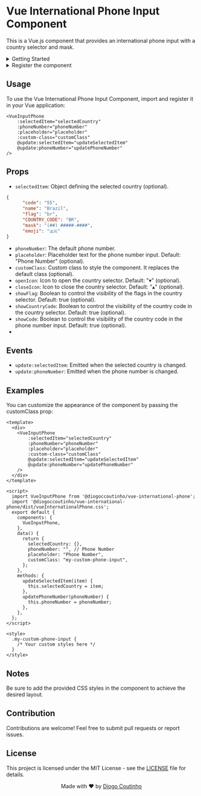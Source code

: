 # Vue International Phone Input Component

This is a Vue.js component that provides an international phone input with a country selector and mask.
<details>
<summary>
Getting Started
</summary>

### Installation

You can install the component via Yarn:

```bash
yarn add @diogoccoutinho/vue-international-phone
```

You can install the component via npm:

```bash
npm install @diogoccoutinho/vue-international-phone
```
</details>

<details>
<summary>Register the component</summary> 

#### Global Registration
```js
import Vue from 'vue'
import VueInputPhone from '@diogoccoutinho/vue-international-phone'
import '@diogoccoutinho/vue-international-phone/dist/VueInternationalPhone.css'

Vue.use(VueInputPhone)

new Vue({
  // ...
}).$mount('#app')
```

#### Local Registration
```js
import VueInputPhone from '@diogoccoutinho/vue-international-phone'
import '@diogoccoutinho/vue-international-phone/dist/VueInternationalPhone.css'

export default {
  // ...
  components: {
    VueInputPhone
  }
}
```
</details>

## Usage
To use the Vue International Phone Input Component, import and register it in your Vue application:

```vue
<VueInputPhone
    :selectedItem="selectedCountry"
    :phoneNumber="phoneNumber"
    :placeholder="placeholder"
    :custom-class="customClass"
    @update:selectedItem="updateSelectedItem"
    @update:phoneNumber="updatePhoneNumber"
/>
```

## Props

- `selectedItem`: Object defining the selected country (optional).
```json
{
      "code": "55",
      "name": "Brazil",
      "flag": "br",
      "COUNTRY_CODE": "BR",
      "mask": "(##) #####-####",
      "emoji": "🇧🇷"
}
```

- `phoneNumber`: The default phone number.
- `placeholder`: Placeholder text for the phone number input. Default: "Phone Number" (optional).
- `customClass`: Custom class to style the component. It replaces the default class (optional).
- `openIcon`: Icon to open the country selector. Default: "▾" (optional).
- `closeIcon`: Icon to close the country selector. Default: "▴" (optional).
- `showFlag`: Boolean to control the visibility of the flags in the country selector. Default: true (optional).
- `showCountryCode`: Boolean to control the visibility of the country code in the country selector. Default: true (optional).
- `showCode`: Boolean to control the visibility of the country code in the phone number input. Default: true (optional).
-
## Events
- `update:selectedItem`: Emitted when the selected country is changed.
- `update:phoneNumber`: Emitted when the phone number is changed.

## Examples
You can customize the appearance of the component by passing the customClass prop:

```vue
<template>
  <div>
    <VueInputPhone
        :selectedItem="selectedCountry"
        :phoneNumber="phoneNumber"
        :placeholder="placeholder"
        :custom-class="customClass"
        @update:selectedItem="updateSelectedItem"
        @update:phoneNumber="updatePhoneNumber"
    />
  </div>
</template>

<script>
  import VueInputPhone from '@diogoccoutinho/vue-international-phone';
  import '@diogoccoutinho/vue-international-phone/dist/vueInternationalPhone.css';
  export default {
    components: {
      VueInputPhone,
    },
    data() {
      return {
        selectedCountry: {},
        phoneNumber: "", // Phone Number
        placeholder: "Phone Number",
        customClass: "my-custom-phone-input",
      };
    },
    methods: {
      updateSelectedItem(item) {
        this.selectedCountry = item;
      },
      updatePhoneNumber(phoneNumber) {
        this.phoneNumber = phoneNumber;
      },
    },
  };
</script>

<style>
  .my-custom-phone-input {
    /* Your custom styles here */
  }
</style>
```

## Notes
Be sure to add the provided CSS styles in the component to achieve the desired layout.

## Contribution
Contributions are welcome! Feel free to submit pull requests or report issues.

## License

This project is licensed under the MIT License - see the [LICENSE](https://opensource.org/licenses/MIT) file for details.

<footer>
  <p align="center">
    Made with ❤️ by <a href="https://github.com/diogocoutinho">Diogo Coutinho</a>
  </p>
</footer>